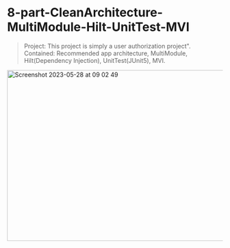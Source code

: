 # 8-part-CleanArchitecture-MultiModule-Hilt-UnitTest-MVI
> Project: This project is simply a user authorization project". Contained: Recommended app architecture, MultiModule, Hilt(Dependency Injection), UnitTest(JUnit5), MVI.

<img width="720" height = "400" alt="Screenshot 2023-05-28 at 09 02 49" src="https://github.com/DostonbekMaxmanazarov/8-part-CleanArchitecture-MultiModule-Hilt-UnitTest-MVI/assets/77477995/50ecb893-a32d-4b2f-8747-61d58eb8da6a">
